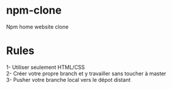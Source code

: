 # npm-clone
Npm home website clone

# Rules
1- Utiliser seulement HTML/CSS <br>
2- Créer votre propre branch et y travailler sans toucher à master <br>
3- Pusher votre branche local vers le dépot distant <br>
